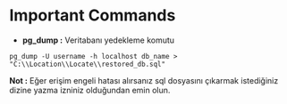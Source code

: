 # Important Commands

- **pg_dump :** Veritabanı yedekleme komutu

`pg_dump -U username -h localhost db_name > "C:\\Location\\Locate\\restored_db.sql"`

**Not :** Eğer erişim engeli hatası alırsanız sql dosyasını çıkarmak istediğiniz dizine yazma izniniz olduğundan emin olun.

